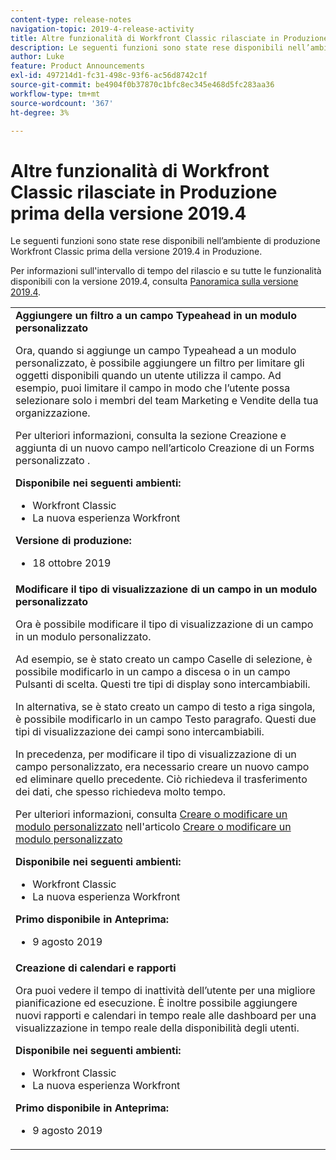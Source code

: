 ```yaml
---
content-type: release-notes
navigation-topic: 2019-4-release-activity
title: Altre funzionalità di Workfront Classic rilasciate in Produzione prima della versione 2019.4
description: Le seguenti funzioni sono state rese disponibili nell’ambiente di produzione Workfront Classic prima della versione 2019.4 in Produzione.
author: Luke
feature: Product Announcements
exl-id: 497214d1-fc31-498c-93f6-ac56d8742c1f
source-git-commit: be4904f0b37870c1bfc8ec345e468d5fc283aa36
workflow-type: tm+mt
source-wordcount: '367'
ht-degree: 3%

---
```


# Altre funzionalità di Workfront Classic rilasciate in Produzione prima della versione 2019.4

Le seguenti funzioni sono state rese disponibili nell’ambiente di produzione Workfront Classic prima della versione 2019.4 in Produzione.

Per informazioni sull&#39;intervallo di tempo del rilascio e su tutte le funzionalità disponibili con la versione 2019.4, consulta [Panoramica sulla versione 2019.4](../../../../product-announcements/product-releases/quarterly-release-archive/2019.4-release-activity/2019.4-release-activity-overview.md).

<table style="table-layout:auto"> 
 <col> 
 <tbody> 
  <tr> 
   <td> <strong>Aggiungere un filtro a un campo Typeahead in un modulo personalizzato</strong> <p>Ora, quando si aggiunge un campo Typeahead a un modulo personalizzato, è possibile aggiungere un filtro per limitare gli oggetti disponibili quando un utente utilizza il campo. Ad esempio, puoi limitare il campo in modo che l’utente possa selezionare solo i membri del team Marketing e Vendite della tua organizzazione.</p> <p>Per ulteriori informazioni, consulta la sezione Creazione e aggiunta di un nuovo campo nell’articolo Creazione di un Forms personalizzato .</p> 
    <div class="workfront_plans"> 
     <p><strong>Disponibile nei seguenti ambienti:</strong> </p> 
     <ul> 
      <li>Workfront Classic</li> 
      <li>La nuova esperienza Workfront</li> 
     </ul> 
     <p><strong>Versione di produzione:</strong> </p> 
     <ul> 
      <li> 18 ottobre 2019</li> 
     </ul> 
    </div>  </td> 
  </tr> 
  <tr> 
   <td> 
    <div> 
     <strong>Modificare il tipo di visualizzazione di un campo in un modulo personalizzato</strong> 
     <p>Ora è possibile modificare il tipo di visualizzazione di un campo in un modulo personalizzato.</p> 
     <p>Ad esempio, se è stato creato un campo Caselle di selezione, è possibile modificarlo in un campo a discesa o in un campo Pulsanti di scelta. Questi tre tipi di display sono intercambiabili.</p> 
     <p>In alternativa, se è stato creato un campo di testo a riga singola, è possibile modificarlo in un campo Testo paragrafo. Questi due tipi di visualizzazione dei campi sono intercambiabili.</p> 
     <p>In precedenza, per modificare il tipo di visualizzazione di un campo personalizzato, era necessario creare un nuovo campo ed eliminare quello precedente. Ciò richiedeva il trasferimento dei dati, che spesso richiedeva molto tempo.</p> 
     <p>Per ulteriori informazioni, consulta <a href="../../../../administration-and-setup/customize-workfront/create-manage-custom-forms/create-or-edit-a-custom-form.md#create" class="MCXref xref" xrefformat="{para}">Creare o modificare un modulo personalizzato</a> nell'articolo <a href="../../../../administration-and-setup/customize-workfront/create-manage-custom-forms/create-or-edit-a-custom-form.md" class="MCXref xref" xrefformat="{para}">Creare o modificare un modulo personalizzato</a></p> 
     <div class="workfront_plans"> 
      <p><strong>Disponibile nei seguenti ambienti:</strong> </p> 
      <ul> 
       <li>Workfront Classic</li> 
       <li>La nuova esperienza Workfront</li> 
      </ul> 
      <p><strong>Primo disponibile in Anteprima:</strong> </p> 
      <ul> 
       <li>9 agosto 2019</li> 
      </ul> 
     </div> 
     </div> </td> 
  </tr> 
  <tr> 
   <td> 
    <div> 
     <strong>Creazione di calendari e rapporti</strong> 
     <p>Ora puoi vedere il tempo di inattività dell’utente per una migliore pianificazione ed esecuzione. È inoltre possibile aggiungere nuovi rapporti e calendari in tempo reale alle dashboard per una visualizzazione in tempo reale della disponibilità degli utenti.</p> 
     <div class="workfront_plans"> 
      <p><strong>Disponibile nei seguenti ambienti:</strong> </p> 
      <ul> 
       <li>Workfront Classic</li> 
       <li>La nuova esperienza Workfront</li> 
      </ul> 
      <p><strong>Primo disponibile in Anteprima:</strong> </p> 
      <ul> 
       <li>9 agosto 2019</li> 
      </ul> 
     </div> 
     </div> </td> 
  </tr> 
 </tbody> 
</table>
